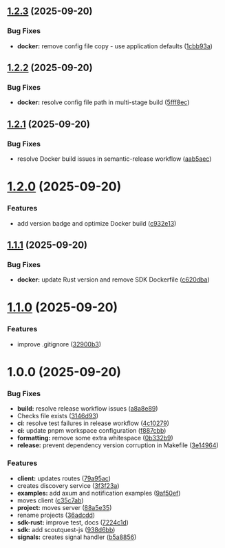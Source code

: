 ## [1.2.3](https://github.com/RomainDECOSTER/scoutquest/compare/v1.2.2...v1.2.3) (2025-09-20)


### Bug Fixes

* **docker:** remove config file copy - use application defaults ([1cbb93a](https://github.com/RomainDECOSTER/scoutquest/commit/1cbb93a425e2c0cb856ed06934de623f91fda8bd))

## [1.2.2](https://github.com/RomainDECOSTER/scoutquest/compare/v1.2.1...v1.2.2) (2025-09-20)


### Bug Fixes

* **docker:** resolve config file path in multi-stage build ([5fff8ec](https://github.com/RomainDECOSTER/scoutquest/commit/5fff8ec6637fa9cf05e2a0b5bf84494aa8301ba8))

## [1.2.1](https://github.com/RomainDECOSTER/scoutquest/compare/v1.2.0...v1.2.1) (2025-09-20)


### Bug Fixes

* resolve Docker build issues in semantic-release workflow ([aab5aec](https://github.com/RomainDECOSTER/scoutquest/commit/aab5aec9c8eed784532792c392fcce37e690b77d))

# [1.2.0](https://github.com/RomainDECOSTER/scoutquest/compare/v1.1.1...v1.2.0) (2025-09-20)


### Features

* add version badge and optimize Docker build ([c932e13](https://github.com/RomainDECOSTER/scoutquest/commit/c932e13a7adf8752a51d89d412438475ef8a0cf7))

## [1.1.1](https://github.com/RomainDECOSTER/scoutquest/compare/v1.1.0...v1.1.1) (2025-09-20)


### Bug Fixes

* **docker:** update Rust version and remove SDK Dockerfile ([c620dba](https://github.com/RomainDECOSTER/scoutquest/commit/c620dba2ce01b01c5980409d67c983abb6e86af5))

# [1.1.0](https://github.com/RomainDECOSTER/scoutquest/compare/v1.0.0...v1.1.0) (2025-09-20)


### Features

* improve .gitignore ([32900b3](https://github.com/RomainDECOSTER/scoutquest/commit/32900b374c240518eb342196c531669f74e68638))

# 1.0.0 (2025-09-20)


### Bug Fixes

* **build:** resolve release workflow issues ([a8a8e89](https://github.com/RomainDECOSTER/scoutquest/commit/a8a8e89c4527e02f48b88ab78b67db77a3cee2e3))
* Checks file exists ([3146d93](https://github.com/RomainDECOSTER/scoutquest/commit/3146d93076b301c90834c166605979a2cd562041))
* **ci:** resolve test failures in release workflow ([4c10279](https://github.com/RomainDECOSTER/scoutquest/commit/4c102795e9898f0545dcfa9ea860278cfeb5004e))
* **ci:** update pnpm workspace configuration ([f887cbb](https://github.com/RomainDECOSTER/scoutquest/commit/f887cbb54a00ede6f9a42b47ed45a52d1d5025fe))
* **formatting:** remove some extra whitespace ([0b332b9](https://github.com/RomainDECOSTER/scoutquest/commit/0b332b92f136c733c6f6dee8728d94d41b9ac4bf))
* **release:** prevent dependency version corruption in Makefile ([3e14964](https://github.com/RomainDECOSTER/scoutquest/commit/3e149648f72b0b10cf3965ab3286c8abd63906a3))


### Features

* **client:** updates routes ([79a95ac](https://github.com/RomainDECOSTER/scoutquest/commit/79a95ac2f770f36edc948808bec9b1ef90395c5e))
* creates discovery service ([3f3f23a](https://github.com/RomainDECOSTER/scoutquest/commit/3f3f23ad49d06122c97da0c7b7f6cad74c50d7c3))
* **examples:** add axum and notification examples ([9af50ef](https://github.com/RomainDECOSTER/scoutquest/commit/9af50ef06e2ee7e375249d6b4232a4b5f70a9861))
* moves client ([c35c7ab](https://github.com/RomainDECOSTER/scoutquest/commit/c35c7ab0614783e950726bda76646ec561f3e1a9))
* **project:** moves server ([88a5e35](https://github.com/RomainDECOSTER/scoutquest/commit/88a5e355f7f834e578a5b9068d68b5473dcd4d8a))
* rename projects ([36adcdd](https://github.com/RomainDECOSTER/scoutquest/commit/36adcddc6302dcab008c07288a7288f2a6f4e474))
* **sdk-rust:** improve test, docs ([7224c1d](https://github.com/RomainDECOSTER/scoutquest/commit/7224c1d9096531022a2f1ed23af3649eef0efd92))
* **sdk:** add scoutquest-js ([938d6bb](https://github.com/RomainDECOSTER/scoutquest/commit/938d6bbbee750554da40133d881db5118287ab95))
* **signals:** creates signal handler ([b5a8856](https://github.com/RomainDECOSTER/scoutquest/commit/b5a8856b2f44d60511bb757e7e1e11a8b7889d1a))
